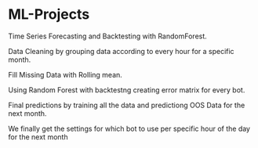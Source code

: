 # ML-Projects
Time Series Forecasting and Backtesting with RandomForest.

Data Cleaning by grouping data according to every hour for a specific month.

Fill Missing Data with Rolling mean.

Using Random Forest with backtestng creating error matrix for every bot.

Final predictions by training all the data and predictiong OOS Data for the next month.

We finally get the settings for which bot to use per specific hour of the day for the next month
